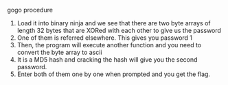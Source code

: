 gogo procedure

1. Load it into binary ninja and we see that there are two byte arrays of length 32 bytes that are XORed with each other to give us the password
2. One of them is referred elsewhere. This gives you password 1
3. Then, the program will execute another function and you need to convert the byte array to ascii
4. It is a MD5 hash and cracking the hash will give you the second password.
5. Enter both of them one by one when prompted and you get the flag.

